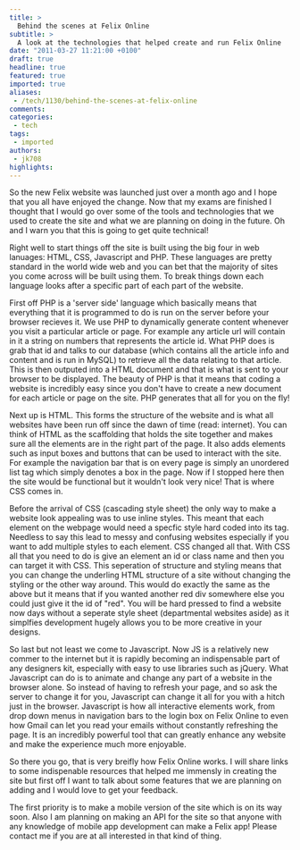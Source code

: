 ```yaml
---
title: >
  Behind the scenes at Felix Online
subtitle: >
  A look at the technologies that helped create and run Felix Online
date: "2011-03-27 11:21:00 +0100"
draft: true
headline: true
featured: true
imported: true
aliases:
 - /tech/1130/behind-the-scenes-at-felix-online
comments:
categories:
 - tech
tags:
 - imported
authors:
 - jk708
highlights:
---
```


So the new Felix website was launched just over a month ago and I hope that you all have enjoyed the change. Now that my exams are finished I thought that I would go over some of the tools and technologies that we used to create the site and what we are planning on doing in the future. Oh and I warn you that this is going to get quite technical!

Right well to start things off the site is built using the big four in web lanuages: HTML, CSS, Javascript and PHP. These languages are pretty standard in the world wide web and you can bet that the majority of sites you come across will be built using them. To break things down each language looks after a specific part of each part of the website.

First off PHP is a 'server side' language which basically means that everything that it is programmed to do is run on the server before your browser recieves it. We use PHP to dynamically generate content whenever you visit a particular article or page. For example any article url will contain in it a string on numbers that represents the article id. What PHP does is grab that id and talks to our database (which contains all the article info and content and is run in MySQL) to retrieve all the data relating to that article. This is then outputed into a HTML document and that is what is sent to your browser to be displayed. The beauty of PHP is that it means that coding a website is incredibly easy since you don't have to create a new document for each article or page on the site. PHP generates that all for you on the fly!

Next up is HTML. This forms the structure of the website and is what all websites have been run off since the dawn of time (read: internet). You can think of HTML as the scaffolding that holds the site together and makes sure all the elements are in the right part of the page. It also adds elements such as input boxes and buttons that can be used to interact with the site. For example the navigation bar that is on every page is simply an unordered list tag which simply denotes a box in the page. Now if I stopped here then the site would be functional but it wouldn't look very nice! That is where CSS comes in.

Before the arrival of CSS (cascading style sheet) the only way to make a website look appealing was to use inline styles. This meant that each element on the webpage would need a specfic style hard coded into its tag. Needless to say this lead to messy and confusing websites especially if you want to add multiple styles to each element. CSS changed all that. With CSS all that you need to do is give an element an id or class name and then you can target it with CSS. This seperation of structure and styling means that you can change the underling HTML structure of a site without changing the styling or the other way around. This would do exactly the same as the above but it means that if you wanted another red div somewhere else you could just give it the id of "red". You will be hard pressed to find a website now days without a seperate style sheet (departmental websites aside) as it simplfies development hugely allows you to be more creative in your designs.

So last but not least we come to Javascript. Now JS is a relatively new commer to the internet but it is rapidly becoming an indispensable part of any designers kit, especially with easy to use libraries such as jQuery. What Javascript can do is to animate and change any part of a website in the browser alone. So instead of having to refresh your page, and so ask the server to change it for you, Javascript can change it all for you with a hitch just in the browser. Javascript is how all interactive elements work, from drop down menus in navigation bars to the login box on Felix Online to even how Gmail can let you read your emails without constantly refreshing the page. It is an incredibly powerful tool that can greatly enhance any website and make the experience much more enjoyable.

So there you go, that is very breifly how Felix Online works. I will share links to some indispenable resources that helped me immensly in creating the site but first off I want to talk about some features that we are planning on adding and I would love to get your feedback.

The first priority is to make a mobile version of the site which is on its way soon. Also I am planning on making an API for the site so that anyone with any knowledge of mobile app development can make a Felix app! Please contact me if you are at all interested in that kind of thing.
